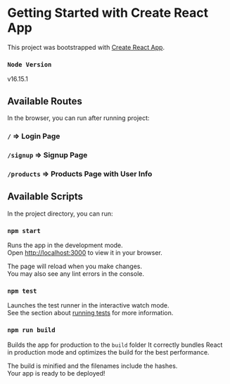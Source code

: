 # Getting Started with Create React App

This project was bootstrapped with [Create React App](https://github.com/facebook/create-react-app).

### `Node Version`
v16.15.1

## Available Routes

In the browser, you can run after running project:
### `/` => Login Page
### `/signup` => Signup Page
### `/products` => Products Page with User Info

## Available Scripts

In the project directory, you can run:

### `npm start`

Runs the app in the development mode.\
Open [http://localhost:3000](http://localhost:3000) to view it in your browser.

The page will reload when you make changes.\
You may also see any lint errors in the console.

### `npm test`

Launches the test runner in the interactive watch mode.\
See the section about [running tests](https://facebook.github.io/create-react-app/docs/running-tests) for more information.

### `npm run build`

Builds the app for production to the `build` folder
It correctly bundles React in production mode and optimizes the build for the best performance.

The build is minified and the filenames include the hashes.\
Your app is ready to be deployed!

